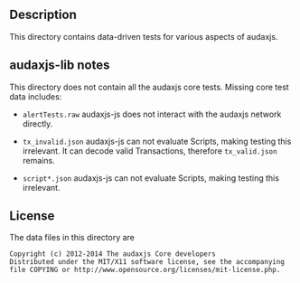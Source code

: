 Description
------------

This directory contains data-driven tests for various aspects of audaxjs.


audaxjs-lib notes
-------------------

This directory does not contain all the audaxjs core tests.
Missing core test data includes:

* `alertTests.raw`
	audaxjs-js does not interact with the audaxjs network directly.

* `tx_invalid.json`
	audaxjs-js can not evaluate Scripts, making testing this irrelevant.
	It can decode valid Transactions, therefore `tx_valid.json` remains.

* `script*.json`
	audaxjs-js can not evaluate Scripts, making testing this irrelevant.


License
--------

The data files in this directory are

    Copyright (c) 2012-2014 The audaxjs Core developers
    Distributed under the MIT/X11 software license, see the accompanying
    file COPYING or http://www.opensource.org/licenses/mit-license.php.
